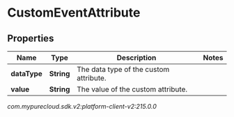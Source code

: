 # CustomEventAttribute


## Properties

| Name | Type | Description | Notes |
| ------------ | ------------- | ------------- | ------------- |
| **dataType** | **String** | The data type of the custom attribute. |  |
| **value** | **String** | The value of the custom attribute. |  |




_com.mypurecloud.sdk.v2:platform-client-v2:215.0.0_
